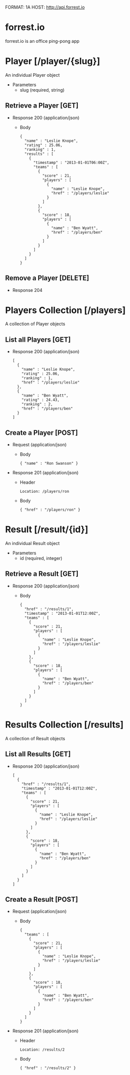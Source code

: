 FORMAT: 1A
HOST: http://api.forrest.io

# forrest.io

forrest.io is an office ping-pong app

# Player [/player/{slug}]

An individual Player object

+ Parameters
    + slug (required, string)

## Retrieve a Player [GET]

+ Response 200 (application/json)

    + Body

        ```
        {
          "name" : "Leslie Knope",
          "rating" : 25.06,
          "ranking" : 1,
          "results" : [
            {
              "timestamp" : "2013-01-01T06:00Z",
              "teams" : [
                {
                  "score" : 21,
                  "players" : [
                    {
                      "name" : "Leslie Knope",
                      "href" : "/players/leslie"
                    }
                  ]
                },
                {
                  "score" : 18,
                  "players" : [
                    {
                      "name" : "Ben Wyatt",
                      "href" : "/players/ben"
                    }
                  ]
                }
              ]
            }
          ]
        }
        ```

## Remove a Player [DELETE]

+ Response 204

# Players Collection [/players]

A collection of Player objects

## List all Players [GET]

+ Response 200 (application/json)

    ```
    [
      {
        "name" : "Leslie Knope",
        "rating" : 25.06,
        "ranking" : 1,
        "href" : "/players/leslie"
      },
      {
        "name" : "Ben Wyatt",
        "rating" : 24.43,
        "ranking" : 2,
        "href" : "/players/ben"
      }
    ]
    ```

## Create a Player [POST]

+ Request (application/json)

    + Body

        ```
        { "name" : "Ron Swanson" }
        ```

+ Response 201 (application/json)

    + Header

        ```
        Location: /players/ron
        ```

    + Body

        ```
        { "href" : "/players/ron" }
        ```

# Result [/result/{id}]

An individual Result object

+ Parameters
    + id (required, integer)

## Retrieve a Result [GET]

+ Response 200 (application/json)

    + Body

        ```
        {
          "href" : "/results/1",
          "timestamp" : "2013-01-01T12:00Z",
          "teams" : [
            {
              "score" : 21,
              "players" : [
                {
                  "name" : "Leslie Knope",
                  "href" : "/players/leslie"
                }
              ]
            },
            {
              "score" : 18,
              "players" : [
                {
                  "name" : "Ben Wyatt",
                  "href" : "/players/ben"
                }
              ]
            }
          ]
        }
        ```

# Results Collection [/results]

A collection of Result objects

## List all Results [GET]

+ Response 200 (application/json)

    ```
    [
      {
        "href" : "/results/1",
        "timestamp" : "2013-01-01T12:00Z",
        "teams" : [
          {
            "score" : 21,
            "players" : [
              {
                "name" : "Leslie Knope",
                "href" : "/players/leslie"
              }
            ]
          },
          {
            "score" : 18,
            "players" : [
              {
                "name" : "Ben Wyatt",
                "href" : "/players/ben"
              }
            ]
          }
        ]
      }
    ]
    ```

## Create a Result [POST]

+ Request (application/json)

    + Body

        ```
        {
          "teams" : [
            {
              "score" : 21,
              "players" : [
                {
                  "name" : "Leslie Knope",
                  "href" : "/players/leslie"
                }
              ]
            },
            {
              "score" : 18,
              "players" : [
                {
                  "name" : "Ben Wyatt",
                  "href" : "/players/ben"
                }
              ]
            }
          ]
        }
        ```

+ Response 201 (application/json)

    + Header

        ```
        Location: /results/2
        ```

    + Body

        ```
        { "href" : "/results/2" }
        ```
